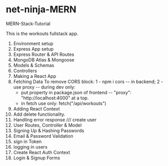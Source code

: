 # net-ninja-MERN

MERN-Stack-Tutorial

This is the workouts fullstack app.

1. Environment setup
2. Express App setup
3. Express Router & API Routes
4. MongoDB Atlas & Mongoose
5. Models & Schemas
6. Controllers
7. Making a React App
8. Fetching Data
   To remove CORS block:
   1 - npm i cors -- in backend;
   2 - use proxy -- during dev only:
   - put property in package.json of frontend -- "proxy": "http://localhost:4000" at a top.
   - in fetch use only: fetch("/api/workouts")
9. Adding React Context
10. Add delete functionality.
11. Handling error response
    /// create user
12. User Routes, Controller & Model
13. Signing Up & Hashing Passwords
14. Email & Password Validation
15. sign in Token
16. logging in users
17. Create React Auth Context
18. Login & Signup Forms
